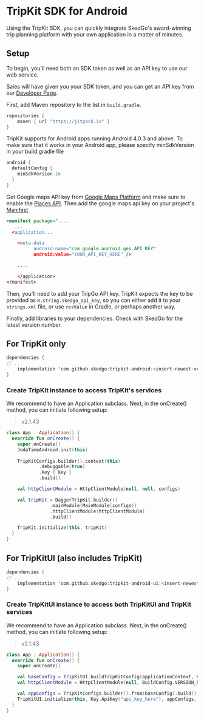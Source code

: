 # TripKit SDK for Android

Using the TripKit SDK, you can quickly integrate SkedGo's award-winning trip planning platform with your own application
in a matter of minutes.

## Setup

To begin, you'll need both an SDK token as well as an API key to use our web service.

Sales will have given you your SDK token, and you can get an API key from our [Developer Page](https://developer.tripgo.com).

First, add Maven repository to the list in `build.gradle`.

```kotlin
repositories {  
    maven { url "https://jitpack.io" }
}
```

TripKit supports for Android apps running Android 4.0.3 and above. To make sure that it works in your Android app, please specify minSdkVersion in your build.gradle file

```kotlin
android {
  defaultConfig {
    minSdkVersion 16
  }
}
```

Get Google maps API key from [Google Maps Platform](https://developers.google.com/maps/documentation/android-sdk/get-api-key) and make sure to enable the [Places API](https://console.cloud.google.com/apis/library/places-backend.googleapis.com?_gl=1*15naeh9*_ga*MjA2NzAyMTMwNS4xNjMwNTg4ODYw*_ga_NRWSTWS78N*MTY3MjkwNzQ4Ni40LjEuMTY3MjkwNzQ4OC4wLjAuMA..&project=mrwa-0001). Then add the google maps api key on your project's [Manifest](https://developer.android.com/guide/topics/manifest/manifest-intro)

```XML
<manifest package="....
  ....
  <application...

    <meta-data
          android:name="com.google.android.geo.API_KEY"
          android:value="YOUR_API_KEY_HERE" />

    ....

    </application>
</manifest>
```


Then, you'll need to add your TripGo API key. TripKit expects the key to be provided as `R.string.skedgo_api_key`,
so you can either add it to your `strings.xml` file, or use `resValue` in Gradle, or perhaps another way. 

Finally, add libraries to your dependencies. Check with SkedGo for the latest version number.

## For TripKit only
```kotlin
dependencies {
// ...
    implementation 'com.github.skedgo:tripkit-android:<insert-newest-version-here>'
}
```

### Create TripKit instance to access TripKit's services

We recommend to have an Application subclass. Next, in the onCreate() method, you can initiate following setup:

> v2.1.43
```kotlin
class App : Application() {
  override fun onCreate() {
    super.onCreate()
    JodaTimeAndroid.init(this)
    
    TripKitConfigs.builder().context(this)
            .debuggable(true)          
            .key { key }
            .build()

	val httpClientModule = HttpClientModule(null, null, configs)

	val tripKit = DaggerTripKit.builder()
                .mainModule(MainModule(configs))
                .httpClientModule(httpClientModule)
                .build()

    TripKit.initialize(this, tripKit)            
  }
}
```

## For TripKitUI (also includes TripKit)
```kotlin
dependencies {
// ...
    implementation 'com.github.skedgo:tripkit-android-ui:<insert-newest-version-here>'
}
```

### Create TripKitUI instance to access both TripKitUI and TripKit services

We recommend to have an Application subclass. Next, in the onCreate() method, you can initiate following setup:

> v2.1.43
```kotlin
class App : Application() {
  override fun onCreate() {
    super.onCreate()

    val baseConfig = TripKitUI.buildTripKitConfig(applicationContext, Key.ApiKey("api_key_here"))
    val httpClientModule = HttpClientModule(null, BuildConfig.VERSION_NAME, baseConfig, getSharedPreferences("data_pref_name", MODE_PRIVATE))

    val appConfigs = TripKitConfigs.builder().from(baseConfig).build()
    TripKitUI.initialize(this, Key.ApiKey("api_key_here"), appConfigs, httpClientModule)       
  }
}
```
